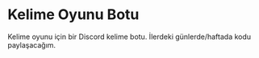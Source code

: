 # Kelime Oyunu Botu
Kelime oyunu için bir Discord kelime botu. İlerdeki günlerde/haftada kodu paylaşacağım.

